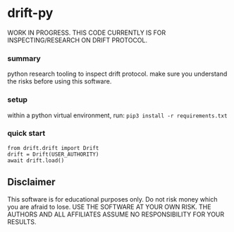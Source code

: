# drift-py

WORK IN PROGRESS. THIS CODE CURRENTLY IS FOR INSPECTING/RESEARCH ON DRIFT PROTOCOL.


### summary
python research tooling to inspect drift protocol. make sure you understand the risks before using this software.


### setup
within a python virtual environment, run:
`pip3 install -r requirements.txt`


### quick start
```
from drift.drift import Drift
drift = Drift(USER_AUTHORITY)
await drift.load()
```


## Disclaimer
This software is for educational purposes only. Do not risk money which you are afraid to lose. USE THE SOFTWARE AT YOUR OWN RISK. THE AUTHORS AND ALL AFFILIATES ASSUME NO RESPONSIBILITY FOR YOUR RESULTS.

